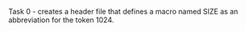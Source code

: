 Task 0 - creates a header file that defines a macro named SIZE as an abbreviation for the token 1024.